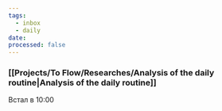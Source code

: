 ```yaml
---
tags:
  - inbox
  - daily
date:
processed: false
---
```

### [[Projects/To Flow/Researches/Analysis of the daily routine|Analysis of the daily routine]]

Встал в 10:00